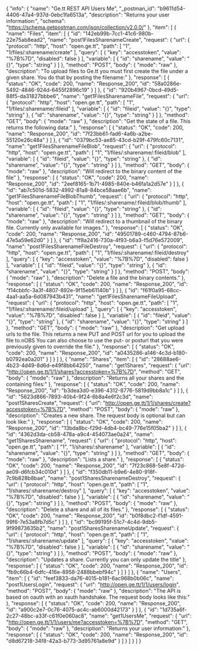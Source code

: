 {
  "info": {
    "name": "Ge.tt  REST API Users Me",
    "_postman_id": "b9611d54-4406-47a4-937d-0ebc1fa6513a",
    "description": "Returns your user information:",
    "schema": "https://schema.getpostman.com/json/collection/v2.0.0/"
  },
  "item": [
    {
      "name": "Files",
      "item": [
        {
          "id": "142eb99b-7cc1-41c6-980b-22e75ab8ead2",
          "name": "post1FilesSharenameCreate",
          "request": {
            "url": {
              "protocol": "http",
              "host": "open.ge.tt",
              "path": [
                "1",
                "1/files/:sharename/create"
              ],
              "query": [
                {
                  "key": "accesstoken",
                  "value": "%7B%7D",
                  "disabled": false
                }
              ],
              "variable": [
                {
                  "id": "sharename",
                  "value": "{}",
                  "type": "string"
                }
              ]
            },
            "method": "POST",
            "body": {
              "mode": "raw"
            },
            "description": "To upload files to Ge.tt you must first create the file under a given share. You do that by posting the filename:"
          },
          "response": [
            {
              "status": "OK",
              "code": 200,
              "name": "Response_200",
              "id": "58a0286e-5492-4846-924d-6455f2896c19"
            }
          ]
        },
        {
          "id": "920b4967-0bcd-49d5-88f5-da31827bbbe6",
          "name": "get1FilesSharenameFile",
          "request": {
            "url": {
              "protocol": "http",
              "host": "open.ge.tt",
              "path": [
                "1",
                "1/files/:sharename/:fileid"
              ],
              "variable": [
                {
                  "id": "fileid",
                  "value": "{}",
                  "type": "string"
                },
                {
                  "id": "sharename",
                  "value": "{}",
                  "type": "string"
                }
              ]
            },
            "method": "GET",
            "body": {
              "mode": "raw"
            },
            "description": "Get the state of a file. This returns the following data:"
          },
          "response": [
            {
              "status": "OK",
              "code": 200,
              "name": "Response_200",
              "id": "7f23bb61-fad6-4a6b-a2be-55120e26c48a"
            }
          ]
        },
        {
          "id": "0379bc53-ae85-43cd-b29f-479fc60c7131",
          "name": "get1FilesSharenameFileBlob",
          "request": {
            "url": {
              "protocol": "http",
              "host": "open.ge.tt",
              "path": [
                "1",
                "1/files/:sharename/:fileid/blob"
              ],
              "variable": [
                {
                  "id": "fileid",
                  "value": "{}",
                  "type": "string"
                },
                {
                  "id": "sharename",
                  "value": "{}",
                  "type": "string"
                }
              ]
            },
            "method": "GET",
            "body": {
              "mode": "raw"
            },
            "description": "Will redirect to the binary content of the file"
          },
          "response": [
            {
              "status": "OK",
              "code": 200,
              "name": "Response_200",
              "id": "2eef8165-1b71-4985-840e-b46fa1a2d57e"
            }
          ]
        },
        {
          "id": "ab7c501d-5832-4992-81a8-84bce58aae6b",
          "name": "get1FilesSharenameFileBlobThumb",
          "request": {
            "url": {
              "protocol": "http",
              "host": "open.ge.tt",
              "path": [
                "1",
                "1/files/:sharename/:fileid/blob/thumb"
              ],
              "variable": [
                {
                  "id": "fileid",
                  "value": "{}",
                  "type": "string"
                },
                {
                  "id": "sharename",
                  "value": "{}",
                  "type": "string"
                }
              ]
            },
            "method": "GET",
            "body": {
              "mode": "raw"
            },
            "description": "Will redirect to a thumbnail of the binary file. Currently only available for images."
          },
          "response": [
            {
              "status": "OK",
              "code": 200,
              "name": "Response_200",
              "id": "49501789-c460-4794-87b6-47e5a59e62d0"
            }
          ]
        },
        {
          "id": "ff8a2416-730a-4f93-b6a3-f5d76e572009",
          "name": "post1FilesSharenameFileDestroy",
          "request": {
            "url": {
              "protocol": "http",
              "host": "open.ge.tt",
              "path": [
                "1",
                "1/files/:sharename/:fileid/destroy"
              ],
              "query": [
                {
                  "key": "accesstoken",
                  "value": "%7B%7D",
                  "disabled": false
                }
              ],
              "variable": [
                {
                  "id": "fileid",
                  "value": "{}",
                  "type": "string"
                },
                {
                  "id": "sharename",
                  "value": "{}",
                  "type": "string"
                }
              ]
            },
            "method": "POST",
            "body": {
              "mode": "raw"
            },
            "description": "Delete a file and the binary contents."
          },
          "response": [
            {
              "status": "OK",
              "code": 200,
              "name": "Response_200",
              "id": "f14cbbfc-3a3f-4807-892e-9f15eb61140b"
            }
          ]
        },
        {
          "id": "f61f0a95-68cc-4aa1-aa5a-6d087943b431",
          "name": "get1FilesSharenameFileUpload",
          "request": {
            "url": {
              "protocol": "http",
              "host": "open.ge.tt",
              "path": [
                "1",
                "1/files/:sharename/:fileid/upload"
              ],
              "query": [
                {
                  "key": "accesstoken",
                  "value": "%7B%7D",
                  "disabled": false
                }
              ],
              "variable": [
                {
                  "id": "fileid",
                  "value": "{}",
                  "type": "string"
                },
                {
                  "id": "sharename",
                  "value": "{}",
                  "type": "string"
                }
              ]
            },
            "method": "GET",
            "body": {
              "mode": "raw"
            },
            "description": "Get upload urls to the file. This returns a new PUT and POST url for you to upload the file to.nOBS You can also choose to use the put- or posturl that you were previously given to override the file."
          },
          "response": [
            {
              "status": "OK",
              "code": 200,
              "name": "Response_200",
              "id": "a0435286-a146-4c3d-b180-b0792ea0a201"
            }
          ]
        }
      ]
    },
    {
      "name": "Shares",
      "item": [
        {
          "id": "28688ae6-4b23-4d49-8d6d-e49f8bb64250",
          "name": "get1Shares",
          "request": {
            "url": "http://open.ge.tt/1/1/shares?accesstoken=%7B%7D",
            "method": "GET",
            "body": {
              "mode": "raw"
            },
            "description": "Returns all your shares and the containing files:"
          },
          "response": [
            {
              "status": "OK",
              "code": 200,
              "name": "Response_200",
              "id": "b3dea3d0-e396-4312-8776-5819d9bb8a1c"
            }
          ]
        },
        {
          "id": "5623d866-7893-40b4-9f24-6b8a4e6f2c3d",
          "name": "post1SharesCreate",
          "request": {
            "url": "http://open.ge.tt/1/1/shares/create?accesstoken=%7B%7D",
            "method": "POST",
            "body": {
              "mode": "raw"
            },
            "description": "Creates a new share. The request body is optional but can look like:"
          },
          "response": [
            {
              "status": "OK",
              "code": 200,
              "name": "Response_200",
              "id": "13bda8bc-f29d-4db4-bc49-776e15f05ba2"
            }
          ]
        },
        {
          "id": "4362d3da-cb58-478a-a9c4-454073ae0a24",
          "name": "get1SharesSharename",
          "request": {
            "url": {
              "protocol": "http",
              "host": "open.ge.tt",
              "path": [
                "1",
                "1/shares/:sharename"
              ],
              "variable": [
                {
                  "id": "sharename",
                  "value": "{}",
                  "type": "string"
                }
              ]
            },
            "method": "GET",
            "body": {
              "mode": "raw"
            },
            "description": "Lists a share."
          },
          "response": [
            {
              "status": "OK",
              "code": 200,
              "name": "Response_200",
              "id": "7f23c868-5e8f-472d-ae09-d6fcb34c010d"
            }
          ]
        },
        {
          "id": "f350db11-b9e6-4e80-918f-7c9b828b8bae",
          "name": "post1SharesSharenameDestroy",
          "request": {
            "url": {
              "protocol": "http",
              "host": "open.ge.tt",
              "path": [
                "1",
                "1/shares/:sharename/destroy"
              ],
              "query": [
                {
                  "key": "accesstoken",
                  "value": "%7B%7D",
                  "disabled": false
                }
              ],
              "variable": [
                {
                  "id": "sharename",
                  "value": "{}",
                  "type": "string"
                }
              ]
            },
            "method": "POST",
            "body": {
              "mode": "raw"
            },
            "description": "Delete a share and all of its files."
          },
          "response": [
            {
              "status": "OK",
              "code": 200,
              "name": "Response_200",
              "id": "b0f8dbc2-f1df-4591-99f6-7e53a8fb7d5c"
            }
          ]
        },
        {
          "id": "bc99195f-51c7-4c4d-9db5-9f99873635b2",
          "name": "post1SharesSharenameUpdate",
          "request": {
            "url": {
              "protocol": "http",
              "host": "open.ge.tt",
              "path": [
                "1",
                "1/shares/:sharename/update"
              ],
              "query": [
                {
                  "key": "accesstoken",
                  "value": "%7B%7D",
                  "disabled": false
                }
              ],
              "variable": [
                {
                  "id": "sharename",
                  "value": "{}",
                  "type": "string"
                }
              ]
            },
            "method": "POST",
            "body": {
              "mode": "raw"
            },
            "description": "Updates a share. Currently you can only update the title"
          },
          "response": [
            {
              "status": "OK",
              "code": 200,
              "name": "Response_200",
              "id": "fb9c66b4-6dfc-416e-8958-2488bbebf94c"
            }
          ]
        }
      ]
    },
    {
      "name": "Users",
      "item": [
        {
          "id": "feef3833-da76-4015-b181-6ac968b0b06c",
          "name": "post1UsersLogin",
          "request": {
            "url": "http://open.ge.tt/1/1/users/login",
            "method": "POST",
            "body": {
              "mode": "raw"
            },
            "description": "The API is based on oauth with an xauth handshake. The request body looks like this:"
          },
          "response": [
            {
              "status": "OK",
              "code": 200,
              "name": "Response_200",
              "id": "a900c2e7-0c76-4075-ac4c-ab6000d42173"
            }
          ]
        },
        {
          "id": "1d735a6f-2c27-48bc-a33f-c61f0e060ac8",
          "name": "get1UsersMe",
          "request": {
            "url": "http://open.ge.tt/1/1/users/me?accesstoken=%7B%7D",
            "method": "GET",
            "body": {
              "mode": "raw"
            },
            "description": "Returns your user information:"
          },
          "response": [
            {
              "status": "OK",
              "code": 200,
              "name": "Response_200",
              "id": "d8d67218-34f8-42a3-b773-3d95761a8e9d"
            }
          ]
        }
      ]
    }
  ]
}